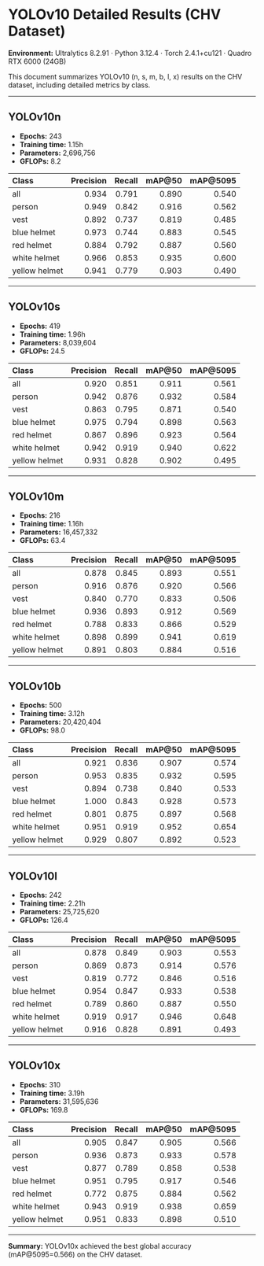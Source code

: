 # YOLOv10 Detailed Results (CHV Dataset)

**Environment:** Ultralytics 8.2.91 · Python 3.12.4 · Torch 2.4.1+cu121 · Quadro RTX 6000 (24GB)

This document summarizes YOLOv10 (n, s, m, b, l, x) results on the CHV dataset, including detailed metrics by class.

---

## YOLOv10n
- **Epochs:** 243 
- **Training time:** 1.15h 
- **Parameters:** 2,696,756 
- **GFLOPs:** 8.2 

| Class | Precision | Recall | mAP@50 | mAP@5095 |
|:------|-----------:|-------:|-------:|-----------:|
| all | 0.934 | 0.791 | 0.890 | 0.540 |
| person | 0.949 | 0.842 | 0.916 | 0.562 |
| vest | 0.892 | 0.737 | 0.819 | 0.485 |
| blue helmet | 0.973 | 0.744 | 0.883 | 0.545 |
| red helmet | 0.884 | 0.792 | 0.887 | 0.560 |
| white helmet | 0.966 | 0.853 | 0.935 | 0.600 |
| yellow helmet | 0.941 | 0.779 | 0.903 | 0.490 |

---

## YOLOv10s
- **Epochs:** 419 
- **Training time:** 1.96h 
- **Parameters:** 8,039,604 
- **GFLOPs:** 24.5 

| Class | Precision | Recall | mAP@50 | mAP@5095 |
|:------|-----------:|-------:|-------:|-----------:|
| all | 0.920 | 0.851 | 0.911 | 0.561 |
| person | 0.942 | 0.876 | 0.932 | 0.584 |
| vest | 0.863 | 0.795 | 0.871 | 0.540 |
| blue helmet | 0.975 | 0.794 | 0.898 | 0.563 |
| red helmet | 0.867 | 0.896 | 0.923 | 0.564 |
| white helmet | 0.942 | 0.919 | 0.940 | 0.622 |
| yellow helmet | 0.931 | 0.828 | 0.902 | 0.495 |

---

## YOLOv10m
- **Epochs:** 216 
- **Training time:** 1.16h 
- **Parameters:** 16,457,332 
- **GFLOPs:** 63.4 

| Class | Precision | Recall | mAP@50 | mAP@5095 |
|:------|-----------:|-------:|-------:|-----------:|
| all | 0.878 | 0.845 | 0.893 | 0.551 |
| person | 0.916 | 0.876 | 0.920 | 0.566 |
| vest | 0.840 | 0.770 | 0.833 | 0.506 |
| blue helmet | 0.936 | 0.893 | 0.912 | 0.569 |
| red helmet | 0.788 | 0.833 | 0.866 | 0.529 |
| white helmet | 0.898 | 0.899 | 0.941 | 0.619 |
| yellow helmet | 0.891 | 0.803 | 0.884 | 0.516 |

---

## YOLOv10b
- **Epochs:** 500 
- **Training time:** 3.12h 
- **Parameters:** 20,420,404 
- **GFLOPs:** 98.0 

| Class | Precision | Recall | mAP@50 | mAP@5095 |
|:------|-----------:|-------:|-------:|-----------:|
| all | 0.921 | 0.836 | 0.907 | 0.574 |
| person | 0.953 | 0.835 | 0.932 | 0.595 |
| vest | 0.894 | 0.738 | 0.840 | 0.533 |
| blue helmet | 1.000 | 0.843 | 0.928 | 0.573 |
| red helmet | 0.801 | 0.875 | 0.897 | 0.568 |
| white helmet | 0.951 | 0.919 | 0.952 | 0.654 |
| yellow helmet | 0.929 | 0.807 | 0.892 | 0.523 |

---

## YOLOv10l
- **Epochs:** 242 
- **Training time:** 2.21h 
- **Parameters:** 25,725,620 
- **GFLOPs:** 126.4 

| Class | Precision | Recall | mAP@50 | mAP@5095 |
|:------|-----------:|-------:|-------:|-----------:|
| all | 0.878 | 0.849 | 0.903 | 0.553 |
| person | 0.869 | 0.873 | 0.914 | 0.576 |
| vest | 0.819 | 0.772 | 0.846 | 0.516 |
| blue helmet | 0.954 | 0.847 | 0.933 | 0.538 |
| red helmet | 0.789 | 0.860 | 0.887 | 0.550 |
| white helmet | 0.919 | 0.917 | 0.946 | 0.648 |
| yellow helmet | 0.916 | 0.828 | 0.891 | 0.493 |

---

## YOLOv10x
- **Epochs:** 310 
- **Training time:** 3.19h 
- **Parameters:** 31,595,636 
- **GFLOPs:** 169.8 

| Class | Precision | Recall | mAP@50 | mAP@5095 |
|:------|-----------:|-------:|-------:|-----------:|
| all | 0.905 | 0.847 | 0.905 | 0.566 |
| person | 0.936 | 0.873 | 0.933 | 0.578 |
| vest | 0.877 | 0.789 | 0.858 | 0.538 |
| blue helmet | 0.951 | 0.795 | 0.917 | 0.546 |
| red helmet | 0.772 | 0.875 | 0.884 | 0.562 |
| white helmet | 0.943 | 0.919 | 0.938 | 0.659 |
| yellow helmet | 0.951 | 0.833 | 0.898 | 0.510 |

---

**Summary:** YOLOv10x achieved the best global accuracy (mAP@5095=0.566) on the CHV dataset.